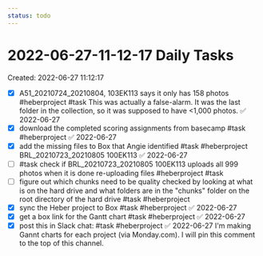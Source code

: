 ```yaml
---
status: todo
---
```

# 2022-06-27-11-12-17 Daily Tasks
Created: 2022-06-27 11:12:17

- [x] A51_20210724_20210804, 103EK113 says it only has 158 photos #heberproject #task This was actually a false-alarm. It was the last folder in the collection, so it was supposed to have <1,000 photos. ✅ 2022-06-27
- [x] download the completed scoring assignments from basecamp #task #heberproject ✅ 2022-06-27
- [x] add the missing files to Box that Angie identified #task #heberproject BRL_20210723_20210805 100EK113 ✅ 2022-06-27
- [ ] #task check if BRL_20210723_20210805 100EK113 uploads all 999 photos when it is done re-uploading files #heberproject #task 
- [ ] figure out which chunks need to be quality checked by looking at what is on the hard drive and what folders are in the "chunks" folder on the root directory of the hard drive #task #heberproject 
- [x] sync the Heber project to Box #task #heberproject ✅ 2022-06-27
- [x] get a box link for the Gantt chart #task #heberproject ✅ 2022-06-27
- [x] post this in Slack chat: #task #heberproject ✅ 2022-06-27
I'm making Gannt charts for each project (via Monday.com). I will pin this comment to the top of this channel.